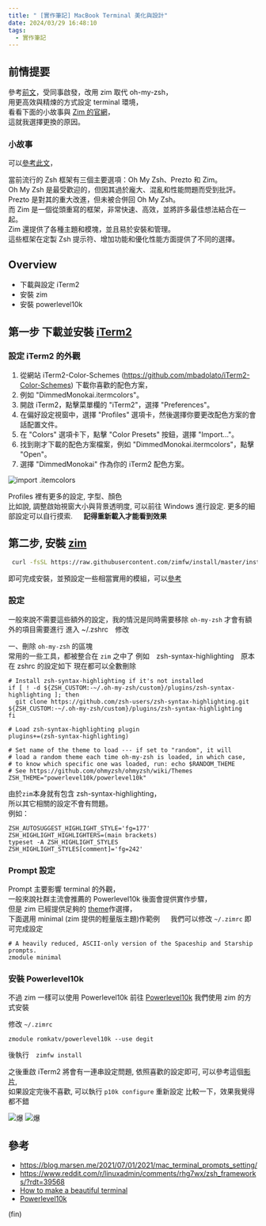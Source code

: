 ```yaml
---
title: " [實作筆記] MacBook Terminal 美化與設計"
date: 2024/03/29 16:48:10
tags:
  - 實作筆記
---
```


## 前情提要

參考[前文](https://blog.marsen.me/2021/07/01/2021/mac_terminal_prompts_setting/)，受同事啟發，改用 zim 取代 oh-my-zsh，  
用更高效與精煉的方式設定 terminal 環境，  
看看下面的小故事與 [Zim 的官網](https://zimfw.sh/#install)，  
這就我選擇更換的原因。  

### 小故事

可以[參考此文](https://www.reddit.com/r/linuxadmin/comments/rhg7wx/zsh_frameworks/?rdt=39568)，  

當前流行的 Zsh 框架有三個主要選項：Oh My Zsh、Prezto 和 Zim。  
Oh My Zsh 是最受歡迎的，但因其過於龐大、混亂和性能問題而受到批評。  
Prezto 是對其的重大改進，但未被合併回 Oh My Zsh。  
而 Zim 是一個從頭重寫的框架，非常快速、高效，並將許多最佳想法結合在一起。  
Zim 還提供了各種主題和模塊，並且易於安裝和管理。  
這些框架在定製 Zsh 提示符、增加功能和優化性能方面提供了不同的選擇。

## Overview

- 下載與設定 iTerm2
- 安裝 zim
- 安裝 powerlevel10k

## 第一步 下載並安裝 [iTerm2](https://iterm2.com/downloads.html)

### 設定 iTerm2 的外觀

1. 從網站 iTerm2-Color-Schemes (<https://github.com/mbadolato/iTerm2-Color-Schemes>) 下載你喜歡的配色方案，  
2. 例如 "DimmedMonokai.itermcolors"。  
3. 開啟 iTerm2，點擊菜單欄的 "iTerm2"，選擇 "Preferences"。
4. 在偏好設定視窗中，選擇 "Profiles" 選項卡，然後選擇你要更改配色方案的會話配置文件。
5. 在 "Colors" 選項卡下，點擊 "Color Presets" 按鈕，選擇 "Import..."。
6. 找到剛才下載的配色方案檔案，例如 "DimmedMonokai.itermcolors"，點擊 "Open"。
7. 選擇 "DimmedMonokai" 作為你的 iTerm2 配色方案。

![import .itemcolors](https://i.imgur.com/d9qHicD.png)

Profiles 裡有更多的設定, 字型、顏色  
比如說, 調整啟始視窗大小與背景透明度, 可以前往 Windows 進行設定.
更多的細部設定可以自行摸索. 　
**記得重新載入才能看到效果**

## 第二步, 安裝 [zim](https://zimfw.sh)

```sh
 curl -fsSL https://raw.githubusercontent.com/zimfw/install/master/install.zsh | zsh
```

即可完成安裝，並預設定一些相當實用的模組，可以[參考](https://zimfw.sh/docs/modules/)

### 設定

一般來說不需要這些額外的設定，我的情況是同時需要移除 `oh-my-zsh` 才會有額外的項目需要進行
進入 ~/.zshrc　修改

一、刪除 `oh-my-zsh` 的區塊  
常用的一些工具，都被整合在 `zim` 之中了
例如　zsh-syntax-highlighting　原本在 zshrc 的設定如下
現在都可以全數刪除

```shell
# Install zsh-syntax-highlighting if it's not installed
if [ ! -d ${ZSH_CUSTOM:-~/.oh-my-zsh/custom}/plugins/zsh-syntax-highlighting ]; then
  git clone https://github.com/zsh-users/zsh-syntax-highlighting.git ${ZSH_CUSTOM:-~/.oh-my-zsh/custom}/plugins/zsh-syntax-highlighting
fi

# Load zsh-syntax-highlighting plugin
plugins+=(zsh-syntax-highlighting)

# Set name of the theme to load --- if set to "random", it will
# load a random theme each time oh-my-zsh is loaded, in which case,
# to know which specific one was loaded, run: echo $RANDOM_THEME
# See https://github.com/ohmyzsh/ohmyzsh/wiki/Themes
ZSH_THEME="powerlevel10k/powerlevel10k"
```

由於`zim`本身就有包含 zsh-syntax-highlighting，  
所以其它相關的設定不會有問題。  
例如：

```shell
ZSH_AUTOSUGGEST_HIGHLIGHT_STYLE='fg=177'
ZSH_HIGHLIGHT_HIGHLIGHTERS=(main brackets)
typeset -A ZSH_HIGHLIGHT_STYLES
ZSH_HIGHLIGHT_STYLES[comment]='fg=242'
```

### Prompt 設定

Prompt 主要影響 terminal 的外觀，  
一般來說社群主流會推薦的 Powerlevel10k 後面會提供實作步驟，  
但是 zim 已經提供足夠的 [theme](https://zimfw.sh/docs/themes/)作選擇，  
下面選用 minimal (zim 提供的輕量版主題)作範例 　
我們可以修改 `~/.zimrc` 即可完成設定  

```shell
# A heavily reduced, ASCII-only version of the Spaceship and Starship prompts.
zmodule minimal 
```

### 安裝 Powerlevel10k

不過 zim 一樣可以使用 Powerlevel10k
前往 [Powerlevel10k](https://github.com/romkatv/powerlevel10k)
我們使用 zim 的方式安裝

修改 `~/.zimrc`

```shell
zmodule romkatv/powerlevel10k --use degit
```

後執行　`zimfw install`

之後重啟 iTerm2 將會有一連串設定問題, 依照喜歡的設定即可,
可以參考這個[影片](https://www.youtube.com/watch?v=JnJm4gRrWN8&t=326s),  
如果設定完後不喜歡, 可以執行 `p10k configure` 重新設定
比較一下，效果我覺得都不錯

![爆](/../../images/2024/mac_terminal_prompts_setting_zim.png)
![爆](/../../images/2024/mac_terminal_prompts_setting_p10k.png)

## 參考

- <https://blog.marsen.me/2021/07/01/2021/mac_terminal_prompts_setting/>
- <https://www.reddit.com/r/linuxadmin/comments/rhg7wx/zsh_frameworks/?rdt=39568>
- [How to make a beautiful terminal](https://dev.to/techschoolguru/how-to-make-a-beautiful-terminal-j11)
- [Powerlevel10k](https://github.com/romkatv/powerlevel10k)

(fin)
